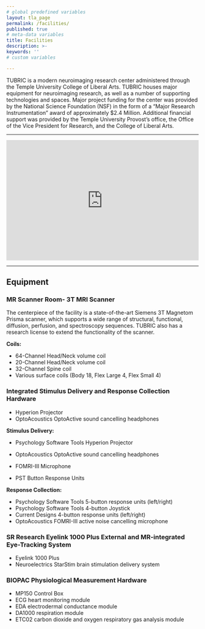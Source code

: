 ```yaml
---
# global predefined variables
layout: tla_page
permalink: /facilities/
published: true
# meta-data variables
title: Facilities
description: >-
keywords: ''
# custom variables

---
```

TUBRIC is a modern neuroimaging research center administered through the Temple University College of Liberal Arts. TUBRIC houses major equipment for neuroimaging research, as well as a number of supporting technologies and spaces. Major project funding for the center was provided by the National Science Foundation (NSF) in the form of a “Major Research Instrumentation” award of approximately $2.4 Million. Additional financial support was provided by the Temple University Provost’s office, the Office of the Vice President for Research, and the College of Liberal Arts.

___

<div class="video-container">
  <iframe width="560px" height="315px" src="https://sway.office.com/s/rIMOPIRCw3BedmFg/embed" frameborder="0" marginheight="0" marginwidth="0" max-width="100%" sandbox="allow-forms allow-modals allow-orientation-lock allow-popups allow-same-origin allow-scripts" scrolling="no" style="border: none; max-width: 100%; max-height: 100vh" allowfullscreen mozallowfullscreen msallowfullscreen webkitallowfullscreen></iframe>
<div/>  
  
___  

## Equipment
### MR Scanner Room- 3T MRI Scanner
The centerpiece of the facility is a state-of-the-art Siemens 3T Magnetom Prisma scanner, which supports a wide range of structural, functional, diffusion, perfusion, and spectroscopy sequences. TUBRIC also has a research license to extend the functionality of the scanner.

**Coils:**<br>
- 64-Channel Head/Neck volume coil 
- 20-Channel Head/Neck volume coil 
- 32-Channel Spine coil
- Various surface coils (Body 18, Flex Large 4, Flex Small 4)

### Integrated Stimulus Delivery and Response Collection Hardware
- Hyperion Projector
- OptoAcoustics OptoActive sound cancelling headphones

**Stimulus Delivery:**<br>
- Psychology Software Tools Hyperion Projector
- OptoAcoustics OptoActive sound cancelling headphones

- FOMRI-III Microphone
- PST Button Response Units

**Response Collection:**<br>
- Psychology Software Tools 5-button response units (left/right)
- Psychology Software Tools 4-button Joystick
- Current Designs 4-button response units (left/right)
- OptoAcoustics FOMRI-III active noise cancelling microphone
### SR Research Eyelink 1000 Plus External and MR-integrated Eye-Tracking System
- Eyelink 1000 Plus
- Neuroelectrics StarStim brain stimulation delivery system

### BIOPAC Physiological Measurement Hardware
- MP150 Control Box
- ECG heart monitoring module
- EDA electrodermal conductance module
- DA1000 respiration module
- ETC02 carbon dioxide and oxygen respiratory gas analysis module

